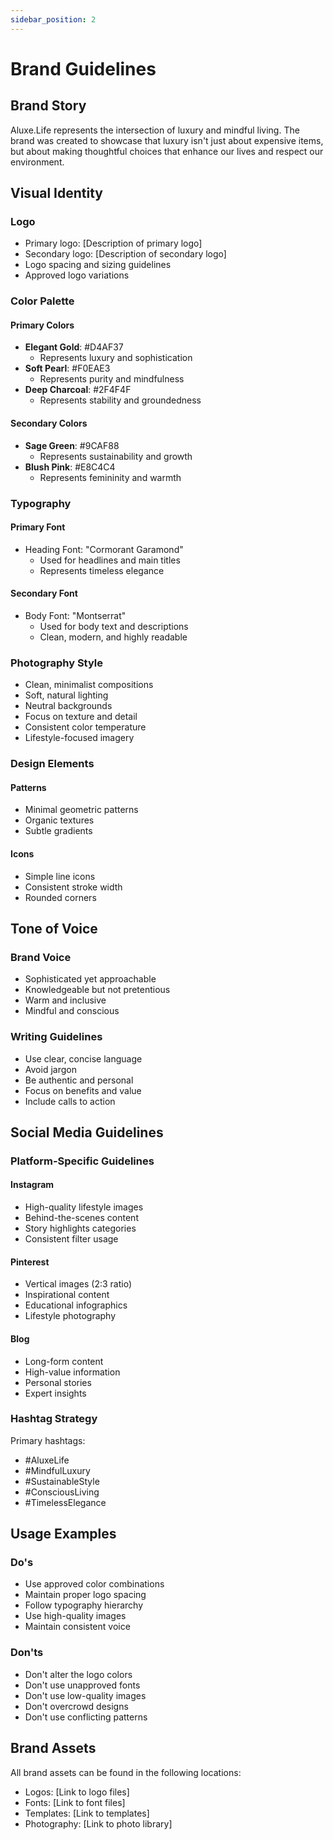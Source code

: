 ```yaml
---
sidebar_position: 2
---
```


# Brand Guidelines

## Brand Story

Aluxe.Life represents the intersection of luxury and mindful living. The brand was created to showcase that luxury isn't just about expensive items, but about making thoughtful choices that enhance our lives and respect our environment.

## Visual Identity

### Logo
- Primary logo: [Description of primary logo]
- Secondary logo: [Description of secondary logo]
- Logo spacing and sizing guidelines
- Approved logo variations

### Color Palette

#### Primary Colors
- **Elegant Gold**: #D4AF37
  - Represents luxury and sophistication
- **Soft Pearl**: #F0EAE3
  - Represents purity and mindfulness
- **Deep Charcoal**: #2F4F4F
  - Represents stability and groundedness

#### Secondary Colors
- **Sage Green**: #9CAF88
  - Represents sustainability and growth
- **Blush Pink**: #E8C4C4
  - Represents femininity and warmth

### Typography

#### Primary Font
- Heading Font: "Cormorant Garamond"
  - Used for headlines and main titles
  - Represents timeless elegance

#### Secondary Font
- Body Font: "Montserrat"
  - Used for body text and descriptions
  - Clean, modern, and highly readable

### Photography Style

- Clean, minimalist compositions
- Soft, natural lighting
- Neutral backgrounds
- Focus on texture and detail
- Consistent color temperature
- Lifestyle-focused imagery

### Design Elements

#### Patterns
- Minimal geometric patterns
- Organic textures
- Subtle gradients

#### Icons
- Simple line icons
- Consistent stroke width
- Rounded corners

## Tone of Voice

### Brand Voice
- Sophisticated yet approachable
- Knowledgeable but not pretentious
- Warm and inclusive
- Mindful and conscious

### Writing Guidelines
- Use clear, concise language
- Avoid jargon
- Be authentic and personal
- Focus on benefits and value
- Include calls to action

## Social Media Guidelines

### Platform-Specific Guidelines

#### Instagram
- High-quality lifestyle images
- Behind-the-scenes content
- Story highlights categories
- Consistent filter usage

#### Pinterest
- Vertical images (2:3 ratio)
- Inspirational content
- Educational infographics
- Lifestyle photography

#### Blog
- Long-form content
- High-value information
- Personal stories
- Expert insights

### Hashtag Strategy
Primary hashtags:
- #AluxeLife
- #MindfulLuxury
- #SustainableStyle
- #ConsciousLiving
- #TimelessElegance

## Usage Examples

### Do's
- Use approved color combinations
- Maintain proper logo spacing
- Follow typography hierarchy
- Use high-quality images
- Maintain consistent voice

### Don'ts
- Don't alter the logo colors
- Don't use unapproved fonts
- Don't use low-quality images
- Don't overcrowd designs
- Don't use conflicting patterns

## Brand Assets

All brand assets can be found in the following locations:
- Logos: [Link to logo files]
- Fonts: [Link to font files]
- Templates: [Link to templates]
- Photography: [Link to photo library] 